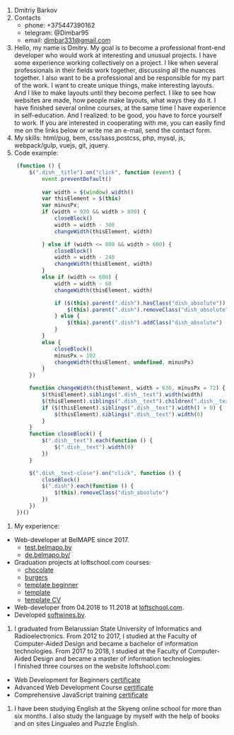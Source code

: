 1. Dmitriy Barkov
1. Contacts
   * phone: +375447390162 
   * telegram: @Dimbar95 
   * email: dimbar331@gmail.com
1. Hello, my name is Dmitry. My goal is to become a professional front-end developer who would work at interesting and unusual projects.
I have some experience working collectively on a project. I like when several professionals in their fields work together, discussing all the nuances together. I also want to be a professional and be responsible for my part of the work. I want to create unique things, make interesting layouts. And I like to make layouts until they become perfect. I like to see how websites are made, how people make layouts, what ways they do it. I have finished several online courses, at the same time I have experience in self-education. And I realized: to be good, you have to force yourself to work.
If you are interested in cooperating with me, you can easily find me on the links below or write me an e-mail, send the contact form.
1. My skills: html/pug, bem, css/sass,postcss,  php, mysql, js, webpack/gulp, vuejs, git, jquery.
1. Code example:
```javascript
    (function () {
        $(".dish__title").on("click", function (event) {
            event.preventDefault()
            
            var width = $(window).width()
            var thisElement = $(this)
            var minusPx;
            if (width < 930 && width > 800) {
                closeBlock()
                width = width - 300
                changeWidth(thisElement, width)

            } else if (width <= 800 && width > 600) {
                closeBlock()
                width = width - 240
                changeWidth(thisElement, width)
            }
            else if (width <= 600) {
                width = width - 60
                changeWidth(thisElement, width)

                if ($(this).parent(".dish").hasClass("dish_absolute")) {
                    $(this).parent(".dish").removeClass("dish_absolute")
                } else {
                    $(this).parent(".dish").addClass("dish_absolute")
                }
            }
            else {
                closeBlock()
                minusPx = 102
                changeWidth(thisElement, undefined, minusPx)
            }
        })

        function changeWidth(thisElement, width = 630, minusPx = 72) {
            $(thisElement).siblings(".dish__text").width(width)
            $(thisElement).siblings(".dish__text").children(".dish__text-info").width(width - minusPx)
            if ($(thisElement).siblings(".dish__text").width() > 0) {
                $(thisElement).siblings(".dish__text").width(0)
            }
        }
        function closeBlock() {
            $(".dish__text").each(function () {
                $(".dish__text").width(0)
            })
        }

        $(".dish__text-close").on("click", function () {
            closeBlock()
            $(".dish").each(function () {
                $(this).removeClass("dish_absolute")
            })
        })
    })()
```
1. My experience:
 * Web-developer at BelMAPE since 2017.
    - [test.belmapo.by](https://test.belmapo.by)
    - [de.belmapo.by/](https://de.belmapo.by)
 * Graduation projects at loftschool.com courses: 
    - [chocolate](https://dima331.github.io/cho-cco/dist/)
    - [burgers](https://dima331.github.io/sity/) 
    - [template beginner](https://dima331.github.io/loft-beginner/)
    - [template](https://dima331.github.io/testDev/)
    - [template CV](https://dima331.github.io/port/build/)
 * Web-developer from 04.2018 to 11.2018 at [loftschool.com](https://loftschool.com/).
 * Developed [softwines.by](https://softwines.by).
1. I graduated from Belarussian State University of Informatics and Radioelectronics. From 2012 to 2017, I studied at the Faculty of Computer-Aided Design and became a bachelor of information technologies.
From 2017 to 2018, I studied at the Faculty of Computer-Aided Design and became a master of information technologies.  
I finished three courses on the website loftshool.com:
  * Web Development for Beginners [certificate](https://loftschool.com/diploma/WJ1519072519/ru/pdf)
  * Advanced Web Development Course [certificate](https://loftschool.com/diploma/DA1513014288/ru/pdf)
  * Comprehensive JavaScript training [certificate](https://loftschool.com/diploma/DO43009335733/ru/pdf)
1. I have been studying English at the Skyeng online school for more than six months. I also study the language by myself with the help of books and on sites Lingualeo and Puzzle English.
